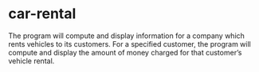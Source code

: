 # car-rental
The program will compute and display information for a company which rents vehicles to its customers. For a specified customer, the program will compute and display the amount of money charged for that customer’s vehicle rental.
